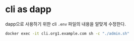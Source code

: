 # cli as dapp

dapp으로 사용하기 위한 cli
`.env` 파일의 내용을 알맞게 수정한다.

```bash
docker exec -it cli.org1.example.com sh -c "./admin.sh"
```
